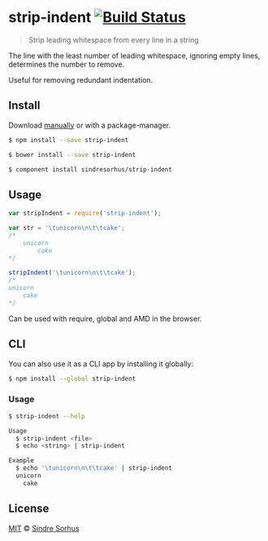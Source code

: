 # strip-indent [![Build Status](https://travis-ci.org/sindresorhus/strip-indent.svg?branch=master)](https://travis-ci.org/sindresorhus/strip-indent)

> Strip leading whitespace from every line in a string

The line with the least number of leading whitespace, ignoring empty lines, determines the number to remove.

Useful for removing redundant indentation.


## Install

Download [manually](https://github.com/sindresorhus/strip-indent/releases) or with a package-manager.

```bash
$ npm install --save strip-indent
```

```bash
$ bower install --save strip-indent
```

```bash
$ component install sindresorhus/strip-indent
```


## Usage

```js
var stripIndent = require('strip-indent');

var str = '\tunicorn\n\t\tcake';
/*
	unicorn
		cake
*/

stripIndent('\tunicorn\n\t\tcake');
/*
unicorn
	cake
*/
```

Can be used with require, global and AMD in the browser.


## CLI

You can also use it as a CLI app by installing it globally:

```bash
$ npm install --global strip-indent
```

### Usage

```bash
$ strip-indent --help

Usage
  $ strip-indent <file>
  $ echo <string> | strip-indent

Example
  $ echo '\tunicorn\n\t\tcake' | strip-indent
  unicorn
  	cake
```


## License

[MIT](http://opensource.org/licenses/MIT) © [Sindre Sorhus](http://sindresorhus.com)
